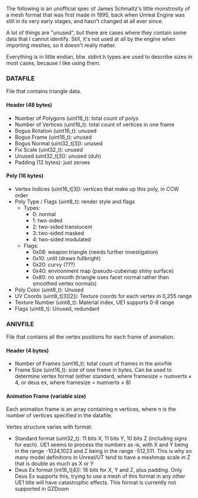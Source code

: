 The following is an unofficial spec of James Schmaltz's little monstrosity of
a mesh format that was first made in 1995, back when Unreal Engine was still in
its very early stages, and hasn't changed at all ever since.

A lot of things are "unused", but there are cases where they contain some data
that I cannot identify. Still, it's not used at all by the engine when
importing meshes, so it doesn't really matter.

Everything is in little endian, btw. stdint.h types are used to describe sizes
in most cases, because I like using them.

### DATAFILE

File that contains triangle data.

#### Header (48 bytes)

* Number of Polygons (uint16_t): total count of polys
* Number of Vertices (uint16_t): total count of vertices in one frame
* Bogus Rotation (uint16_t): unused
* Bogus Frame (uint16_t): unused
* Bogus Normal (uint32_t[3]): unused
* Fix Scale (uint32_t): unused
* Unused (uint32_t[3]): unused (duh)
* Padding (12 bytes): just zeroes

#### Poly (16 bytes)

* Vertex Indices (uint16_t[3]): vertices that make up this poly, in CCW order
* Poly Type / Flags (uint8_t): render style and flags
  * Types:
    * 0: normal
    * 1: two-sided
    * 2: two-sided translucent
    * 3: two-sided masked
    * 4: two-sided modulated
  * Flags:
    * 0x08: weapon triangle (needs further investigation)
    * 0x10: unlit (draws fullbright)
    * 0x20: curvy (???)
    * 0x40: environment map (pseudo-cubemap shiny surface)
    * 0x80: no smooth (triangle uses facet normal rather than smoothed vertex
      normals)
* Poly Color (uint8_t): Unused
* UV Coords (uint8_t[3][2]): Texture coords for each vertex in 0,255 range
* Texture Number (uint8_t): Material index, UE1 supports 0-8 range
* Flags (uint8_t): Unused, redundant

### ANIVFILE

File that contains all the vertex positions for each frame of animation.

#### Header (4 bytes)

* Number of Frames (uint16_t): total count of frames in the anivfile
* Frame Size (uint16_t): size of one frame in bytes. Can be used to determine
  vertex format (either standard, where framesize = numverts × 4, or deus ex,
  where framesize = numverts × 8)

#### Animation Frame (variable size)

Each animation frame is an array containing n vertices, where n is the number
of vertices specified in the datafile.

Vertex structure varies with format:

* Standard format (uint32_t): 11 bits X, 11 bits Y, 10 bits Z (including
  signs for each). UE1 seems to process the numbers as-is, with X and Y being
  in the range -1024,1023 and Z being in the range -512,511. This is why so
  many model definitions in Unreal/UT tend to have a meshmap scale in Z that is
  double as much as X or Y
* Deus Ex format (int16_t[4]): 16 bits for X, Y and Z, plus padding. Only Deus
  Ex supports this, trying to use a mesh of this format in any other UE1 title
  will have catastrophic effects. This format is currently not supported in
  GZDoom
